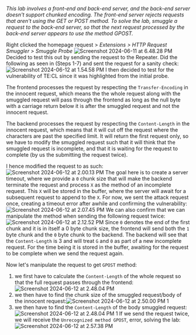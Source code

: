 *This lab involves a front-end and back-end server, and the back-end server doesn't support chunked encoding. The front-end server rejects requests that aren't using the GET or POST method.
To solve the lab, smuggle a request to the back-end server, so that the next request processed by the back-end server appears to use the method GPOST.*

Right clicked the homepage request > *Extensions > HTTP Request Smuggler > Smuggle Probe*
	![Screenshot 2024-06-11 at 6.48.28 PM](images/Screenshot%202024-06-11%20at%206.48.28%20PM.png)
Decided to test this out by sending the request to the Repeater. 
Did the following as seen in [](Notes%20v1.1#HTTP%20Request%20Smuggling%20Methodology) (Steps 1-7) and sent the request for a sanity check:
	![Screenshot 2024-06-12 at 1.54.58 PM](images/Screenshot%202024-06-12%20at%201.54.58%20PM.png)
I then decided to test for the vulnerability of TE:CL since it was highlighted from the initial probe.

The frontend processes the request by respecting the `Transfer-Encoding` in the innocent request, which means the the whole request along with the smuggled request will pass through the frontend as long as the null byte with a carriage return below it is after the smuggled request and not the innocent request. 

The backend processes the request by respecting the `Content-Length` in the innocent request, which means that it will cut off the request where the characters are past the specified limit. It will return the first request only, so we have to modify the smuggled request such that it will think that the smuggled request is incomplete, and that it is waiting for the request to complete (by us the submitting the request twice). 

I hence modified the request to as such:
![Screenshot 2024-06-12 at 2.00.13 PM](images/Screenshot%202024-06-12%20at%202.00.13%20PM.png)
The goal here is to create a server timeout, where we provide a `0` chunk size that will make the backend terminate the request and process `X` as the method of an incomplete request. This `X` will be stored in the buffer, where the server will await for a subsequent request to append to the `X`. For now, we sent the attack request once, creating a timeout error after awhile and confirming the vulnerability:
![Screenshot 2024-06-12 at 2.07.45 PM](images/Screenshot%202024-06-12%20at%202.07.45%20PM.png)
We can also confirm that we can manipulate the method when sending the following request twice:
![Screenshot 2024-06-12 at 2.12.52 PM](images/Screenshot%202024-06-12%20at%202.12.52%20PM.png)
Since `0` denotes the end of the first chunk and it is in itself a 0 byte chunk size, the frontend will send both the `1` byte chunk and the `0` byte chunk to the backend. The backend will see that the `Content-Length` is 3 and will treat `G` and `0` as part of a new incomplete request. For the time being it is stored in the buffer, awaiting for the request to be complete when we send the request again.

Now let's manipulate the request to get `GPOST` method:
1. we first have to calculate the `Content-Length` of the whole request so that the full request passes through the frontend:![Screenshot 2024-06-12 at 2.48.04 PM](images/Screenshot%202024-06-12%20at%202.48.04%20PM.png)
2. we then have to find the chunk size of the smuggled request/body of the innocent request:![Screenshot 2024-06-12 at 2.50.00 PM 1](images/Screenshot%202024-06-12%20at%202.50.00%20PM%201.png)
4. we then have to find the `Content-Length` of the body smuggled request:![Screenshot 2024-06-12 at 2.48.04 PM 1](images/Screenshot%202024-06-12%20at%202.48.04%20PM%201.png)
If we send the request twice, we will receive the `Unrecognized method GPOST`, error, solving the lab:
	![Screenshot 2024-06-12 at 2.57.38 PM](images/Screenshot%202024-06-12%20at%202.57.38%20PM.png)
